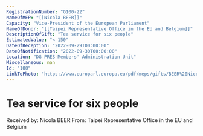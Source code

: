 ```yaml
---
RegistrationNumber: "G100-22"
NameOfMEP: "[[Nicola BEER]]"
Capacity: "Vice-President of the European Parliament"
NameOfDonor: "[[Taipei Representative Office in the EU and Belgium]]"
DescriptionOfGift: "Tea service for six people"
EstimatedValue: "< 150"
DateOfReception: "2022-09-29T00:00:00"
DateOfNotification: "2022-09-30T00:00:00"
Location: "DG PRES-Members' Administration Unit"
Miscellaneous: nan
Id: "100"
LinkToPhoto: "https://www.europarl.europa.eu/pdf/meps/gifts/BEER%20Nicola_G100-22.jpg#"
---
```


# Tea service for six people

Received by: Nicola BEER
From: Taipei Representative Office in the EU and Belgium
